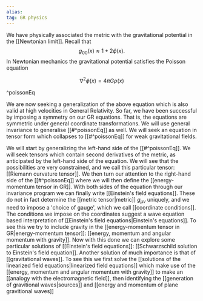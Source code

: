 ```yaml
---
alias:
tag: GR physics
---
```


We have physically associated the metric with the gravitational potential in the [[Newtonian limit]]. Recall that
$$
g_{00}(x) \approx 1+2 \phi(x) .
$$
In Newtonian mechanics the gravitational potential satisfies the Poisson equation

$$
\nabla^{2} \phi(x)=4 \pi G \rho(x)
$$

^poissonEq

We are now seeking a generalization of the above equation which is also valid at high velocities in General Relativity. So far, we have been successful by imposing a symmetry on our GR equations. That is, the equations are symmetric under general coordinate transformations. We will use general invariance to generalise [[#^poissonEq]] as well. We will seek an equation in tensor form which collapses to [[#^poissonEq]] for weak gravitational fields.

We will start by generalizing the left-hand side of the [[#^poissonEq]]. We will seek tensors which contain second derivatives of the metric, as anticipated by the left-hand side of the equation. We will see that the possibilities are very constrained, and we call this particular tensor: [[Riemann curvature tensor]].
We then turn our attention to the right-hand side of the [[#^poissonEq]] where we will then define the [[energy-momentum tensor in GR]]. With both sides of the equation through our invariance program we can finally write [[Einstein's field equations]]. These do not in fact determine the [[metric tensor|metric]] $g_{\mu \nu }$ uniquely, and we need to impose a 'choice of gauge', which we call [[coordinate conditions]]. The conditions we impose on the coordinates suggest a wave equation based interpretation of [[Einstein's field equations|Einstein's equations]]. To see this we try to include gravity in the [[energy-momentum tensor in GR|energy-momentum tensor]]: [[energy, momentum and angular momentum with gravity]]. Now with this done we can explore some particular solutions of [[Einstein's field equations]]: [[Schwarzschild solution to Einstein's field equation]]. Another solution of much importance is that of [[gravitational waves]]. To see this we first solve the [[solutions of the linearized field equations|linearized field equations]] which make use of the [[energy, momentum and angular momentum with gravity]] to make an [[analogy with the electromagnetic field]], then identifying the [[generation of gravitional waves|sources]] and [[energy and momentum of plane gravitional waves]]